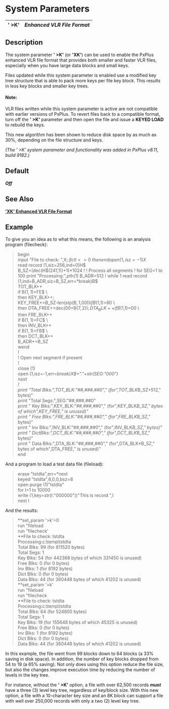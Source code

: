 # System Parameters

**' >K'** |  **_Enhanced VLR File Format_**  
---|---  
  
##  Description

The system parameter **' >K'** (or **'XK'**) can be used to enable the PxPlus enhanced VLR file format that provides both smaller and faster VLR files, especially when you have large data blocks and small keys.

Files updated while this system parameter is enabled use a modified key tree structure that is able to pack more keys per file key block. This results in less key blocks and smaller key trees.

#### **Note:**  
VLR files written while this system parameter is active are not compatible with earlier versions of PxPlus. To revert files back to a compatible format, turn off the **' >K'** parameter and then open the file and issue a **KEYED LOAD** to rebuild the keys.

This new algorithm has been shown to reduce disk space by as much as 30%, depending on the file structure and keys.

_(The ' >K' system parameter and functionality was added in PxPlus v8.11, build 9182.)_

##  Default

**_Off_**

## See Also

**['XK' Enhanced VLR File Format](xk.md)**

## Example

To give you an idea as to what this means, the following is an analysis program (filecheck):

> begin  
>  input "File to check: ",X$;  
>  if ctl<>0 \  
>  then end  
>  open (1,isz=-1)X$  
>  read record (1,siz=256,ind=0)H$  
>  B_SZ=(dec(H$(241,1))+1)*1024  
>  !  
>  ! Process all segments  
>  !  
>  for SEG=1 to 100  
>  print "Processing:",pth(1)  
>  B_ADR=512  
>  !  
>  while 1  
>  read record (1,ind=B_ADR,siz=B_SZ,err=*break)B$  
>  TOT_BLK++  
>  if B$(1,1)=$FE$ \  
>  then KEY_BLK++;  
>  KEY_FREE+=B_SZ-len(stp(B$,1,$00$))  
>  if B$(1,1)=$80$ \  
>  then DTA_FREE+=dec($00$+B$(7,2));  
>  DTA_BLK++  
>  if B$(1,1)=$00$ \  
>  then FRE_BLK++  
>  if B$(1,1)=$FC$ \  
>  then INV_BLK++  
>  if B$(1,1)=$FB$ \  
>  then DCT_BLK++  
>  B_ADR+=B_SZ  
>  wend  
>  !  
>  ! Open next segment if present  
>  !  
>  close (1)  
>  open (1,isz=-1,err=*break)X$+"."+str(SEG:"000")  
>  next  
>  !  
>  print "Total Blks:",TOT_BLK:"##,###,##0"," (for",TOT_BLK*B_SZ+512," bytes)"  
>  print "Total Segs:",SEG:"##,###,##0"  
>  print " Key Blks:",KEY_BLK:"##,###,##0"," (for",KEY_BLK*B_SZ," bytes of which",KEY_FREE," is unused)"  
>  print " Free Blks:",FRE_BLK:"##,###,##0"," (for",FRE_BLK*B_SZ," bytes)"  
>  print " Inv Blks:",INV_BLK:"##,###,##0"," (for",INV_BLK*B_SZ," bytes)"  
>  print " DictBlks:",DCT_BLK:"##,###,##0"," (for",DCT_BLK*B_SZ," bytes)"  
>  print " Data Blks:",DTA_BLK:"##,###,##0"," (for",DTA_BLK*B_SZ," bytes of which",DTA_FREE," is unused)"  
>  end

And a program to load a test data file (fileload):

> erase "tstdta",err=*next  
>  keyed "tstdta",6,0,0,bsz=8  
>  open purge (1)"tstdta"  
>  for I=1 to 10000  
>  write (1,key=str(I:"000000"))"This is record ",I  
>  next I

And the results:

> **set_param '>k'=0  
>  run "fileload  
>  run "filecheck'  
> **File to check: tstdta  
> Processing:c:\temp\tstdta  
>  Total Blks:  99 (for 811520 bytes)  
> Total Segs: 1  
>  Key Blks: 54 (for 442368 bytes of which 331450 is unused)  
>  Free Blks: 0 (for 0 bytes)  
> Inv Blks: 1 (for 8192 bytes)  
> Dict Blks: 0 (for 0 bytes)  
>  Data Blks: 44 (for 360448 bytes of which 41202 is unused)  
> **set_param '>k'  
>  run "fileload  
>  run "filecheck  
> **File to check: tstdta  
> Processing:c:\temp\tstdta  
>  Total Blks: 64 (for 524800 bytes)  
> Total Segs: 1  
>  Key Blks: 19 (for 155648 bytes of which 45325 is unused)  
>  Free Blks: 0 (for 0 bytes)  
> Inv Blks: 1 (for 8192 bytes)  
> Dict Blks: 0 (for 0 bytes)  
>  Data Blks: 44 (for 360448 bytes of which 41202 is unused)

In this example, the file went from 99 blocks down to 64 blocks (a 33% saving in disk space). In addition, the number of key blocks dropped from 54 to 19 (a 65% saving). Not only does using this option reduce the file size, but also the changes improve execution time by reducing the number of levels in the key tree.

For instance, without the **' >K'** option, a file with over 62,500 records **_must_** have a three (3) level key tree, regardless of key/block size. With this new option, a file with a 10-character key size and an 8K block can support a file with well over 250,000 records with only a two (2) level key tree.

